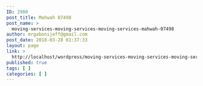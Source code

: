 ```yaml
---
ID: 2900
post_title: Mahwah 07498
post_name: >
  moving-services-moving-services-moving-services-mahwah-07498
author: mrgabonijeff@gmail.com
post_date: 2018-03-28 01:37:33
layout: page
link: >
  http://localhost/wordpress/moving-services-moving-services-moving-services-mahwah-07498/
published: true
tags: [ ]
categories: [ ]
---
```

